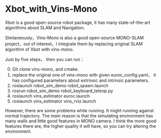 # Xbot_with_Vins-Mono
Xbot is a good open-source robot package, it has many state-of-the-art algorithms about SLAM and Navigation. 

Simtaneously，Vins-Mono is also a good open-source MONO-SLAM project，out of interest，I integrate them by replacing original SLAM algorithm
of Xbot with vins-mono.

Just by five steps， then you can run：

0. Git clone vins-mono, and cmake.
1. replace the original one of vins-mono with given euroc_config.yaml， it has configured parameters about extrinsic and intrinsic parameters.
2. roslaunch robot_sim_demo robot_spawn.launch
3. rosrun robot_sim_demo robot_keyboard_teleop.py
4. roslaunch vins_estimator euroc.launch
5. roslaunch vins_estimator vins_rviz.launch

However, there are some problems while running. It might running against normal trajectory. The main reason is that the simulating environment has many walls and little good features in MONO camera. I think the more good features there are, the higher quality it will have, so you can try altering the environment.
